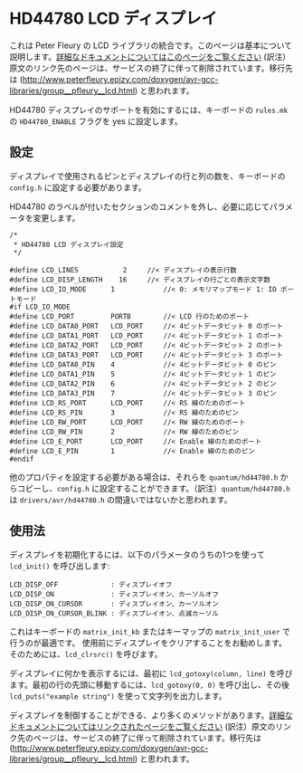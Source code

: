 # HD44780 LCD ディスプレイ

<!---
  original document: 0.8.123:docs/feature_hd44780.md
  git diff 0.8.123 HEAD -- docs/feature_hd44780.md | cat
-->

これは Peter Fleury の LCD ライブラリの統合です。このページは基本について説明します。[詳細なドキュメントについてはこのページをご覧ください](http://homepage.hispeed.ch/peterfleury/doxygen/avr-gcc-libraries/group__pfleury__lcd.html) (訳注）原文のリンク先のページは、サービスの終了に伴って削除されています。移行先は (http://www.peterfleury.epizy.com/doxygen/avr-gcc-libraries/group__pfleury__lcd.html) と思われます。

HD44780 ディスプレイのサポートを有効にするには、キーボードの `rules.mk` の `HD44780_ENABLE` フラグを yes に設定します。

## 設定

ディスプレイで使用されるピンとディスプレイの行と列の数を、キーボードの `config.h` に設定する必要があります。


HD44780 のラベルが付いたセクションのコメントを外し、必要に応じてパラメータを変更します。
````
/*
 * HD44780 LCD ディスプレイ設定
 */

#define LCD_LINES           2     //< ディスプレイの表示行数
#define LCD_DISP_LENGTH    16     //< ディスプレイの行ごとの表示文字数
#define LCD_IO_MODE      1            //< 0: メモリマップモード 1: IO ポートモード
#if LCD_IO_MODE
#define LCD_PORT         PORTB        //< LCD 行のためのポート
#define LCD_DATA0_PORT   LCD_PORT     //< 4ビットデータビット 0 のポート
#define LCD_DATA1_PORT   LCD_PORT     //< 4ビットデータビット 1 のポート
#define LCD_DATA2_PORT   LCD_PORT     //< 4ビットデータビット 2 のポート
#define LCD_DATA3_PORT   LCD_PORT     //< 4ビットデータビット 3 のポート
#define LCD_DATA0_PIN    4            //< 4ビットデータビット 0 のピン
#define LCD_DATA1_PIN    5            //< 4ビットデータビット 1 のピン
#define LCD_DATA2_PIN    6            //< 4ビットデータビット 2 のピン
#define LCD_DATA3_PIN    7            //< 4ビットデータビット 3 のピン
#define LCD_RS_PORT      LCD_PORT     //< RS 線のためのポート
#define LCD_RS_PIN       3            //< RS 線のためのピン
#define LCD_RW_PORT      LCD_PORT     //< RW 線のためのポート
#define LCD_RW_PIN       2            //< RW 線のためのピン
#define LCD_E_PORT       LCD_PORT     //< Enable 線のためのポート
#define LCD_E_PIN        1            //< Enable 線のためのピン
#endif
````

他のプロパティを設定する必要がある場合は、それらを `quantum/hd44780.h` からコピーし、`config.h` に設定することができます。（訳注）`quantum/hd44780.h` は `drivers/avr/hd44780.h` の間違いではないかと思われます。

## 使用法

ディスプレイを初期化するには、以下のパラメータのうちの1つを使って `lcd_init()` を呼び出します:
````
LCD_DISP_OFF             : ディスプレイオフ
LCD_DISP_ON              : ディスプレイオン、カーソルオフ
LCD_DISP_ON_CURSOR       : ディスプレイオン、カーソルオン
LCD_DISP_ON_CURSOR_BLINK : ディスプレイオン、点滅カーソル
````
これはキーボードの `matrix_init_kb` またはキーマップの `matrix_init_user` で行うのが最適です。
使用前にディスプレイをクリアすることをお勧めします。
そのためには、`lcd_clrsrc()` を呼びます。

ディスプレイに何かを表示するには、最初に `lcd_gotoxy(column, line)` を呼びます。最初の行の先頭に移動するには、`lcd_gotoxy(0, 0)` を呼び出し、その後 `lcd_puts("example string")` を使って文字列を出力します。

ディスプレイを制御することができる、より多くのメソッドがあります。[詳細なドキュメントについてはリンクされたページをご覧ください](http://homepage.hispeed.ch/peterfleury/doxygen/avr-gcc-libraries/group__pfleury__lcd.html) (訳注）原文のリンク先のページは、サービスの終了に伴って削除されています。移行先は (http://www.peterfleury.epizy.com/doxygen/avr-gcc-libraries/group__pfleury__lcd.html) と思われます。
